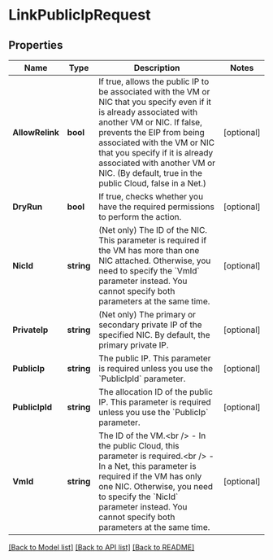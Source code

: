# LinkPublicIpRequest

## Properties

Name | Type | Description | Notes
------------ | ------------- | ------------- | -------------
**AllowRelink** | **bool** | If true, allows the public IP to be associated with the VM or NIC that you specify even if it is already associated with another VM or NIC. If false, prevents the EIP from being associated with the VM or NIC that you specify if it is already associated with another VM or NIC. (By default, true in the public Cloud, false in a Net.) | [optional] 
**DryRun** | **bool** | If true, checks whether you have the required permissions to perform the action. | [optional] 
**NicId** | **string** | (Net only) The ID of the NIC. This parameter is required if the VM has more than one NIC attached. Otherwise, you need to specify the &#x60;VmId&#x60; parameter instead. You cannot specify both parameters at the same time. | [optional] 
**PrivateIp** | **string** | (Net only) The primary or secondary private IP of the specified NIC. By default, the primary private IP. | [optional] 
**PublicIp** | **string** | The public IP. This parameter is required unless you use the &#x60;PublicIpId&#x60; parameter. | [optional] 
**PublicIpId** | **string** | The allocation ID of the public IP. This parameter is required unless you use the &#x60;PublicIp&#x60; parameter. | [optional] 
**VmId** | **string** | The ID of the VM.&lt;br /&gt; - In the public Cloud, this parameter is required.&lt;br /&gt; - In a Net, this parameter is required if the VM has only one NIC. Otherwise, you need to specify the &#x60;NicId&#x60; parameter instead. You cannot specify both parameters at the same time. | [optional] 

[[Back to Model list]](../README.md#documentation-for-models) [[Back to API list]](../README.md#documentation-for-api-endpoints) [[Back to README]](../README.md)


